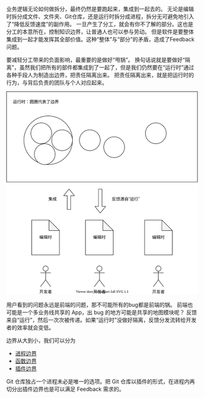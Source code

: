 业务逻辑无论如何做拆分，最终仍然是要跑起来，集成到一起去的。
无论是编辑时拆分成文件、文件夹、Git仓库，还是运行时拆分成进程，拆分无可避免地引入了“降低反馈速度”的副作用。
一旦产生了分工，就会有你不了解的部分。这也是分工的本意所在，控制知识边界，让普通人也可以参与劳动。
但是软件是要整体集成到一起才能发挥其全部价值。这种“整体”与“部分”的矛盾，造成了Feedback问题。

要减轻分工带来的负面影响，最重要的是做好“甩锅”。
换句话说就是要做好“隔离”，虽然我们把所有的部件都集成到了一起了，但是我们仍然要在“运行时”通过各种手段人为制造出边界，把责任隔离出来。
把责任隔离出来，就是把运行时的行为，与背后负责的团队与个人对应起来。

![Isolation](./Isolation.drawio.svg)

用户看到的问题永远是前端的问题，那不可能所有的bug都是前端的锅。
前端也可能是一个多业务线共享的 App，出 bug 的地方可能是共享的地图模块呢？
反馈来自“运行”，然后一次次被传递。如果“运行时”没做好隔离，反馈分发流转给开发者的效率就会变低。

边界从大到小，我们可以分为

* [进程边界](./ProcessBoundary/README.md)
* [函数边界](./FunnctionBoundary/README.md)
* [插件边界](./PluginBoundary/README.md)

Git 仓库独占一个进程未必是唯一的选项。把 Git 仓库以插件的形式，在进程内再切分出插件边界也是可以满足 Feedback 需求的。